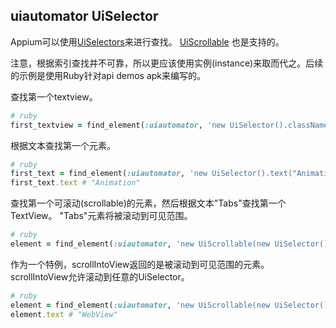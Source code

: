 ## uiautomator UiSelector

Appium可以使用[UiSelectors](http://developer.android.com/reference/android/support/test/uiautomator/UiSelector.html)来进行查找。
[UiScrollable](http://developer.android.com/reference/android/support/test/uiautomator/UiScrollable.html)
也是支持的。

注意，根据索引查找并不可靠，所以更应该使用实例(instance)来取而代之。后续的示例是使用Ruby针对api demos apk来编写的。


查找第一个textview。

```ruby
# ruby
first_textview = find_element(:uiautomator, 'new UiSelector().className("android.widget.TextView").instance(0)');
```

根据文本查找第一个元素。

```ruby
# ruby
first_text = find_element(:uiautomator, 'new UiSelector().text("Animation")')
first_text.text # "Animation"
```

查找第一个可滚动(scrollable)的元素，然后根据文本"Tabs"查找第一个TextView。
"Tabs"元素将被滚动到可见范围。

```ruby
# ruby
element = find_element(:uiautomator, 'new UiScrollable(new UiSelector().scrollable(true).instance(0)).getChildByText(new UiSelector().className("android.widget.TextView"), "Tabs")')
```

作为一个特例，scrollIntoView返回的是被滚动到可见范围的元素。
scrollIntoView允许滚动到任意的UiSelector。

```ruby
# ruby
element = find_element(:uiautomator, 'new UiScrollable(new UiSelector().scrollable(true).instance(0)).scrollIntoView(new UiSelector().text("WebView").instance(0));')
element.text # "WebView"
```
